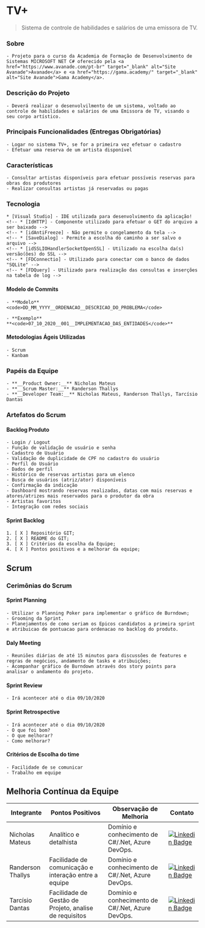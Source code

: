 # TV+
> Sistema de controle de habilidades e salários de uma emissora de TV.

### Sobre

    - Projeto para o curso da Academia de Formação de Desenvolvimento de Sistemas MICROSOFT NET C# oferecido pela <a href="https://www.avanade.com/pt-br" target="_blank" alt="Site Avanade">Avanade</a> e <a href="https://gama.academy/" target="_blank" alt="Site Avanade">Gama Academy</a>.

### Descrição do Projeto
  
    - Deverá realizar o desenvolvilmento de um sistema, voltado ao controle de habilidades e salários de uma Emissora de TV, visando o seu corpo artístico.

### Principais Funcionalidades (Entregas Obrigatórias)

    - Logar no sistema TV+, se for a primeira vez efetuar o cadastro
    - Efetuar uma reserva de um artista disponível

### Características

    - Consultar artistas disponíveis para efetuar possíveis reservas para obras dos produtores
    - Realizar consultas artistas já reservadas ou pagas

### Tecnologia

    * [Visual Studio] - IDE utilizada para desenvolvimento da aplicação!
    <!-- * [IdHTTP] - Componente utilizado para efetuar o GET do arquivo a ser baixado -->
    <!-- * [idAntiFreeze] - Não permite o congelamento da tela -->
    <!-- * [SaveDialog] - Permite a escolha do caminho a ser salvo o arquivo -->
    <!-- * [idSSLIOHandlerSocketOpenSSL] - Utilizado na escolha da(s) versão(ões) do SSL -->
    <!-- * [FDConnectio] - Utilizado para conectar com o banco de dados "SQLite" -->
    <!-- * [FDQuery] - Utilizado para realização das consultas e inserções na tabela de log -->

#### Modelo de Commits
  
    - **Modelo**
    <code>DD_MM_YYYY__ORDENACAO__DESCRICAO_DO_PROBLEMA</code>

    - **Exemplo**
    **<code>07_10_2020__001__IMPLEMENTACAO_DAS_ENTIDADES</code>** 
    
#### Metodologias Ágeis Utilizadas
  
    - Scrum
    - Kanbam

### Papéis da Equipe

    - **__Product Owner:__** Nicholas Mateus
    - **__Scrum Master:__** Randerson Thallys
    - **__Developer Team:__** Nicholas Mateus, Randerson Thallys, Tarcísio Dantas

### Artefatos do Scrum

#### Backlog Produto

    - Login / Logout
    - Função de validação de usuário e senha
    - Cadastro de Usuário
    - Validação de duplicidade de CPF no cadastro do usuário
    - Perfil do Usuário
    - Dados de perfil
    - Histórico de reservas artistas para um elenco
    - Busca de usuários (atriz/ator) disponíveis
    - Confirmação da indicação
    - Dashboard mostrando reservas realizadas, datas com mais reservas e atores/atrizes mais reservados para o produtor da obra
    - Artistas favoritos
    - Integração com redes sociais
  
#### Sprint Backlog

    1. [ X ] Repositório GIT;
    2. [ X ] README do GIT;
    3. [ X ] Critérios da escolha da Equipe;
    4. [ X ] Pontos positivos e a melhorar da equipe;

## Scrum

### Cerimônias do Scrum

#### Sprint Planning
  
    - Utilizar o Planning Poker para implementar o gráfico de Burndown;
    - Grooming da Sprint.
    - Planejamentos de como seriam os Epicos candidatos a primeira sprint e atribuicao de pontuacao para ordenacao no backlog do produto. 

#### Daly Meeting
    
    - Reuniões diárias de até 15 minutos para discussões de features e regras de negócios, andamento de tasks e atribuições;
    - Acompanhar gráfico de Burndown através dos story points para analisar o andamento do projeto.

#### Sprint Review
    
    - Irá acontecer até o dia 09/10/2020

#### Sprint Retrospective

    - Irá acontecer até o dia 09/10/2020
    - O que foi bom?
    - O que melhorar?
    - Como melhorar?

#### Critérios de Escolha do time
  
    - Facilidade de se comunicar  
    - Trabalho em equipe
  
## Melhoria Contínua da Equipe

|Integrante|Pontos Positivos|Observação de Melhoria|Contato|
|-|-|-|-|
|Nicholas Mateus|Analítico e detalhista|Domínio e conhecimento de C#/.Net, Azure DevOps.|[![Linkedin Badge](https://img.shields.io/badge/-Nicholas_Mateus-blue?style=flat-square&logo=Linkedin&logoColor=white&link=https://www.linkedin.com/in/nicholas-mateus-veloso/)](https://www.linkedin.com/in/nicholas-mateus-veloso/)
|Randerson Thallys|Facilidade de comunicação e interação entre a equipe|Domínio e conhecimento de C#/.Net, Azure DevOps.|[![Linkedin Badge](https://img.shields.io/badge/-Randerson_Thallys-blue?style=flat-square&logo=Linkedin&logoColor=white&link=https://www.linkedin.com/in/randersonthallys/)](https://www.linkedin.com/in/randersonthallys/)
|Tarcísio Dantas|Facilidade de Gestão de Projeto, analise de requisitos|Domínio e conhecimento de C#/.Net, Azure DevOps.|[![Linkedin Badge](https://img.shields.io/badge/-Tarcísio_Dantas-blue?style=flat-square&logo=Linkedin&logoColor=white&link=https://www.linkedin.com/in/tarcisio-dantas-251034121/)](https://www.linkedin.com/in/tarcisio-dantas-251034121/)
